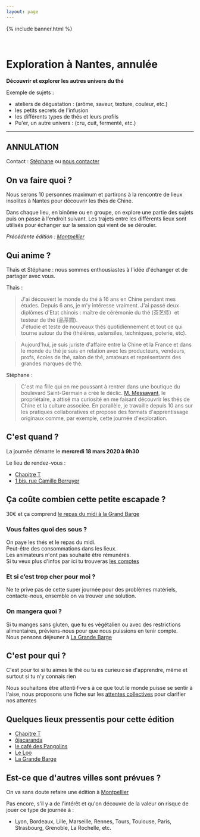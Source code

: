 ```yaml
---
layout: page
---
```

{% include banner.html %}

<br>

# Exploration à Nantes, annulée

**Découvrir et explorer les autres univers du thé**

Exemple de sujets :

- ateliers de dégustation : (arôme, saveur, texture, couleur, etc.)
- les petits secrets de l'infusion
- les différents types de thés et leurs profils
- Pu'er, un autre univers : (cru, cuit, fermenté, etc.)
  
---
**ANNULATION**
---

Contact : [Stéphane](mail:stephane.langois@scopyleft.fr) ou [nous contacter](/nous-contacter)

## On va faire quoi ?

Nous serons 10 personnes maximum et partirons à la rencontre de lieux insolites à Nantes pour découvrir les thés de Chine.  
  
Dans chaque lieu, en binôme ou en groupe, on explore une partie des sujets puis on passe à l'endroit suivant. Les trajets entre les différents lieux sont utilisés pour échanger sur la session qui vient de se dérouler.

_Précédente édition : [Montpellier](/montpellier)_

## Qui anime ?

Thaïs et Stéphane : nous sommes enthousiastes à l'idée d'échanger et de partager avec vous.

Thaïs :
> J'ai découvert le monde du thé à 16 ans en Chine pendant mes études. 
> Depuis 6 ans, je m'y intéresse vraiment. J'ai passé deux diplômes d'Etat chinois : maître de cérémonie du thé (茶艺师）et testeur de thé (品茶圆).  
> J'étudie et teste de nouveaux thés quotidiennement et tout ce qui tourne autour du thé (théières, ustensiles, techniques, poterie, etc).  

> Aujourd'hui, je suis juriste d'affaire entre la Chine et la France et dans le monde du thé je suis en relation avec les producteurs, vendeurs, profs, écoles de thé, salon de thé, amateurs et représentants des grandes marques de thé.

Stéphane :
> C'est ma fille qui en me poussant à rentrer dans une boutique du boulevard Saint-Germain a créé le déclic. [M. Messavant](https://lelephant-larevue.fr/thematiques/chine-produit-6-grandes-familles-de-the/), le propriétaire, a attisé ma curiosité en me faisant découvrir les thés de Chine et la culture associée. 
> En parallèle, je travaille depuis 10 ans sur les pratiques collaboratives et propose des formats d'apprentissage originaux comme, par exemple, cette journée d'exploration.

## C'est quand ?

La journée démarre le **mercredi 18 mars 2020 à 9h30**

Le lieu de rendez-vous :

- [Chapitre T](https://danslajungle.oisiflorus.com/nantes/chapitre-t.html)
- [1 bis, rue Camille Berruyer](https://www.openstreetmap.org/node/6185143601)


## Ça coûte combien cette petite escapade ?

30€ et ça comprend [le repas du midi à la Grand Barge](https://danslajungle.oisiflorus.com/nantes/la-grande-barge.html)  

### Vous faites quoi des sous ?

On paye les thés et le repas du midi.  
Peut-être des consommations dans les lieux.  
Les animateurs n'ont pas souhaité être rémunérés.  
Si tu veux plus d'infos par ici tu trouveras [les comptes](/budget)

### Et si c’est trop cher pour moi ?

Ne te prive pas de cette super journée pour des problèmes matériels, contacte-nous, ensemble on va trouver une solution.

### On mangera quoi ?

Si tu manges sans gluten, que tu es végétalien ou avec des restrictions alimentaires, préviens-nous pour que nous puissions en tenir compte.  
Nous pensons déjeuner à [La Grande Barge](https://danslajungle.oisiflorus.com/nantes/la-grande-barge.html)  
## C'est pour qui ?

C'est pour toi si tu aimes le thé ou tu es curieu·x·se d'apprendre, même et surtout si tu n'y connais rien
  
Nous souhaitons être attenti·f·ve·s à ce que tout le monde puisse se sentir à l'aise, nous proposons une fiche sur les [attentes collectives](https://thedechine.oisiflorus.com/attentes-collectives) pour clarifier nos attentes

## Quelques lieux pressentis pour cette édition

- [Chapitre T](https://danslajungle.oisiflorus.com/nantes/chapitre-t.html)
- [ôjacaranda](http://ojacaranda.com/)
- [le café des Pangolins](https://danslajungle.oisiflorus.com/nantes/le-cafe-des-pangolins.html)
- [Le Loo](https://danslajungle.oisiflorus.com/nantes/le-loo.html)
- [La Grande Barge](https://danslajungle.oisiflorus.com/nantes/la-grande-barge.html)

## Est-ce que d'autres villes sont prévues ?

On va sans doute refaire une édition à [Montpellier](/montpellier)

Pas encore, s'il y a de l'intérêt et qu'on découvre de la valeur on risque de jouer ce type de journée à :

- Lyon, Bordeaux, Lille, Marseille, Rennes, Tours, Toulouse, Paris, Strasbourg, Grenoble, La Rochelle, etc.
